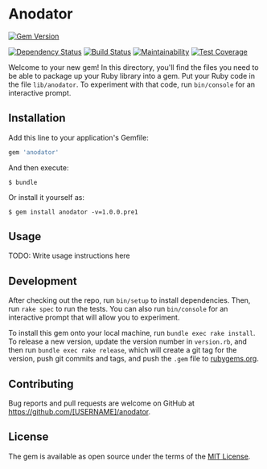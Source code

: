# Anodator

[![Gem Version](https://badge.fury.io/rb/anodator.svg)](https://badge.fury.io/rb/anodator)

[![Dependency Status](https://beta.gemnasium.com/badges/github.com/maki-tetsu/anodator.svg)](https://beta.gemnasium.com/projects/github.com/maki-tetsu/anodator)
[![Build Status](https://travis-ci.org/maki-tetsu/anodator.svg?branch=master)](https://travis-ci.org/maki-tetsu/anodator)
[![Maintainability](https://api.codeclimate.com/v1/badges/43ced0dceff5d835ccce/maintainability)](https://codeclimate.com/github/maki-tetsu/anodator/maintainability)
[![Test Coverage](https://api.codeclimate.com/v1/badges/43ced0dceff5d835ccce/test_coverage)](https://codeclimate.com/github/maki-tetsu/anodator/test_coverage)

Welcome to your new gem! In this directory, you'll find the files you need to be able to package up your Ruby library into a gem. Put your Ruby code in the file `lib/anodator`. To experiment with that code, run `bin/console` for an interactive prompt.

## Installation

Add this line to your application's Gemfile:

```ruby
gem 'anodator'
```

And then execute:

    $ bundle

Or install it yourself as:

    $ gem install anodator -v=1.0.0.pre1

## Usage

TODO: Write usage instructions here

## Development

After checking out the repo, run `bin/setup` to install dependencies. Then, run `rake spec` to run the tests. You can also run `bin/console` for an interactive prompt that will allow you to experiment.

To install this gem onto your local machine, run `bundle exec rake install`. To release a new version, update the version number in `version.rb`, and then run `bundle exec rake release`, which will create a git tag for the version, push git commits and tags, and push the `.gem` file to [rubygems.org](https://rubygems.org).

## Contributing

Bug reports and pull requests are welcome on GitHub at https://github.com/[USERNAME]/anodator.

## License

The gem is available as open source under the terms of the [MIT License](http://opensource.org/licenses/MIT).
